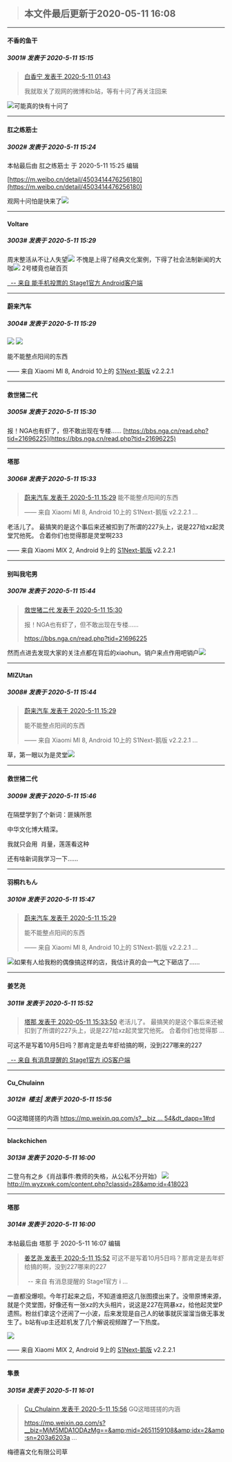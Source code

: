 > ## **本文件最后更新于2020-05-11 16:08** 



-----

####  不香的鱼干  
##### 3001#       发表于 2020-5-11 15:15



<blockquote><a href="httphttps://bbs.saraba1st.com/2b/forum.php?mod=redirect&amp;goto=findpost&amp;pid=47373867&amp;ptid=1929275" target="_blank">白香宁 发表于 2020-5-11 01:43</a>

我就取关了观网的微博和b站，等有十问了再关注回来</blockquote>
<img src="https://wx1.sinaimg.cn/mw690/0076qYpPgy1geoh3v3klhj30j6az31kx.jpg" referrerpolicy="no-referrer">可能真的快有十问了







-----

####  肛之练筋士  
##### 3002#       发表于 2020-5-11 15:24



 本帖最后由 肛之练筋士 于 2020-5-11 15:25 编辑 

[https://m.weibo.cn/detail/4503414476256180](https://m.weibo.cn/detail/4503414476256180)


 观网十问怕是快来了<img src="https://static.saraba1st.com/image/smiley/face2017/002.png" referrerpolicy="no-referrer">







-----

####  Voltare  
##### 3003#       发表于 2020-5-11 15:29




周末整活从不让人失望<img src="https://static.saraba1st.com/image/smiley/face2017/067.png" referrerpolicy="no-referrer">
不愧是上得了经典文化案例，下得了社会法制新闻的大咖<img src="https://static.saraba1st.com/image/smiley/face2017/026.png" referrerpolicy="no-referrer"> 2号楼竟也破百页

[  -- 来自 能手机投票的 Stage1官方 Android客户端](https://www.coolapk.com/apk/140634)







-----

####  蔚来汽车  
##### 3004#       发表于 2020-5-11 15:29



<img src="https://ae01.alicdn.com/kf/U6ef0430319ba42c1b21b4f47213bf3c8k.jpg" referrerpolicy="no-referrer">
<img src="https://ae01.alicdn.com/kf/U9cb75091b1a245c2bde95697382f640fS.jpg" referrerpolicy="no-referrer">

能不能整点阳间的东西

—— 来自 Xiaomi MI 8, Android 10上的 [S1Next-鹅版](https://github.com/ykrank/S1-Next/releases) v2.2.2.1







-----

####  救世猪二代  
##### 3005#       发表于 2020-5-11 15:30




报！NGA也有虾了，但不敢出现在专楼……
[https://bbs.nga.cn/read.php?tid=21696225](https://bbs.nga.cn/read.php?tid=21696225)







-----

####  塔那  
##### 3006#       发表于 2020-5-11 15:33



<blockquote><a href="httphttps://bbs.saraba1st.com/2b/forum.php?mod=redirect&amp;goto=findpost&amp;pid=47379788&amp;ptid=1929275" target="_blank">蔚来汽车 发表于 2020-5-11 15:29</a>
能不能整点阳间的东西

—— 来自 Xiaomi MI 8, Android 10上的 S1Next-鹅版 v2.2.2.1 ...</blockquote>
老活儿了。
最搞笑的是这个事后来还被扣到了所谓的227头上，说是227给xz起灵堂咒他死。
合着你们也觉得那是灵堂啊233

—— 来自 Xiaomi MIX 2, Android 9上的 [S1Next-鹅版](https://github.com/ykrank/S1-Next/releases) v2.2.2.1







-----

####  别叫我宅男  
##### 3007#       发表于 2020-5-11 15:44



<blockquote><a href="httphttps://bbs.saraba1st.com/2b/forum.php?mod=redirect&amp;goto=findpost&amp;pid=47379798&amp;ptid=1929275" target="_blank">救世猪二代 发表于 2020-5-11 15:30</a>

报！NGA也有虾了，但不敢出现在专楼……

https://bbs.nga.cn/read.php?tid=21696225</blockquote>
然而点进去发现大家的关注点都在背后的xiaohun。销户来点作用吧销户<img src="https://static.saraba1st.com/image/smiley/face2017/119.png" referrerpolicy="no-referrer">







-----

####  MIZUtan  
##### 3008#       发表于 2020-5-11 15:44



<blockquote><a href="httphttps://bbs.saraba1st.com/2b/forum.php?mod=redirect&amp;goto=findpost&amp;pid=47379788&amp;ptid=1929275" target="_blank">蔚来汽车 发表于 2020-5-11 15:29</a>

能不能整点阳间的东西


—— 来自 Xiaomi MI 8, Android 10上的 S1Next-鹅版 v2.2.2.1 ...</blockquote>
草，第一眼以为是灵堂<img src="https://static.saraba1st.com/image/smiley/face2017/067.png" referrerpolicy="no-referrer">







-----

####  救世猪二代  
##### 3009#       发表于 2020-5-11 15:46




在隔壁学到了个新词：匪姨所思

中华文化博大精深。

我就只会用  肖量，莲莲看这种

还有啥新词我学习一下……







-----

####  羽桐れもん  
##### 3010#       发表于 2020-5-11 15:47



<blockquote><a href="httphttps://bbs.saraba1st.com/2b/forum.php?mod=redirect&amp;goto=findpost&amp;pid=47379788&amp;ptid=1929275" target="_blank">蔚来汽车 发表于 2020-5-11 15:29</a>

能不能整点阳间的东西


—— 来自 Xiaomi MI 8, Android 10上的 S1Next-鹅版 v2.2.2.1 ...</blockquote>
<img src="https://static.saraba1st.com/image/smiley/face2017/001.png" referrerpolicy="no-referrer">如果有人给我粉的偶像搞这样的店，我估计真的会一气之下砸店了……







-----

####  姜艺尧  
##### 3011#       发表于 2020-5-11 15:52



<blockquote><a href="httphttps://bbs.saraba1st.com/2b/forum.php?mod=redirect&amp;goto=findpost&amp;pid=47379839&amp;ptid=1929275" target="_blank">塔那 发表于 2020-05-11 15:33:50</a>
老活儿了。
最搞笑的是这个事后来还被扣到了所谓的227头上，说是227给xz起灵堂咒他死。
合着你们也觉得那 ...</blockquote>可这不是写着10月5日吗？那肯定是去年虾给搞的啊，没到227哪来的227

[  -- 来自 有消息提醒的 Stage1官方 iOS客户端](https://itunes.apple.com/fi/app/saraba1st/id1221237470?mt=8)







-----

####  Cu_Chulainn  
##### 3012#         楼主| 发表于 2020-5-11 15:56




GQ这暗搓搓的内涵
[https://mp.weixin.qq.com/s?__biz ... 54&amp;dt_dapp=1#rd](https://mp.weixin.qq.com/s?__biz=MjM5MDA1ODAzMg==&amp;mid=2651159108&amp;idx=2&amp;sn=203a6203ad1ec8142f300ea5cd089366&amp;chk%E2%96%A1%E2%96%A1=bdbb491b8accc00d3a71df645079444de845beb18dfc1a6429d52eccb1086dfa73874b032954&amp;dt_dapp=1#rd)







-----

####  blackchichen  
##### 3013#       发表于 2020-5-11 16:00




二登乌有之乡《肖战事件:教师的失格，从公私不分开始》
<img src="https://p.sda1.dev/0/242a6995482806de63327b7503ffb7c6/IMG_C45830815010F49A091D3CED5496E18A.jpeg" referrerpolicy="no-referrer">
http://m.wyzxwk.com/content.php?classid=28&amp;id=418023







-----

####  塔那  
##### 3014#       发表于 2020-5-11 16:00



 本帖最后由 塔那 于 2020-5-11 16:07 编辑 
<blockquote><a href="httphttps://bbs.saraba1st.com/2b/forum.php?mod=redirect&amp;goto=findpost&amp;pid=47380062&amp;ptid=1929275" target="_blank">姜艺尧 发表于 2020-5-11 15:52</a>
可这不是写着10月5日吗？那肯定是去年虾给搞的啊，没到227哪来的227

  -- 来自 有消息提醒的 Stage1官方 i ...</blockquote>
一直都没爆呗。今年打起来之后，不知道谁把这几张图摸出来了。没带原博来源，就是个灵堂图，好像还有一张xz的大头相片，说这是227在网暴xz，给他起灵堂P遗照。粉丝们拿这个还闹了一小波，后来发现是自己人的破事就灰溜溜当做无事发生了。b站有up主还趁机发了几个解说视频蹭了一下热度。

<img src="https://p.sda1.dev/0/65d9a2c8c86be5ece3d8c095e9b3d76c/IMG_826B0F1B2ECD652B445D55690846A6BB.jpeg" referrerpolicy="no-referrer">

—— 来自 Xiaomi MIX 2, Android 9上的 [S1Next-鹅版](https://github.com/ykrank/S1-Next/releases) v2.2.2.1







-----

####  隼景  
##### 3015#       发表于 2020-5-11 16:01



<blockquote><a href="httphttps://bbs.saraba1st.com/2b/forum.php?mod=redirect&amp;goto=findpost&amp;pid=47380127&amp;ptid=1929275" target="_blank">Cu_Chulainn 发表于 2020-5-11 15:56</a>
GQ这暗搓搓的内涵

https://mp.weixin.qq.com/s?__biz=MjM5MDA1ODAzMg==&amp;mid=2651159108&amp;idx=2&amp;sn=203a6203a ...</blockquote>
梅德喜文化有限公司草





                                                 